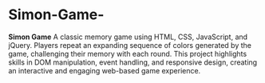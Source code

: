 # Simon-Game-
**Simon Game**   A classic memory game using HTML, CSS, JavaScript, and jQuery. Players repeat an expanding sequence of colors generated by the game, challenging their memory with each round. This project highlights skills in DOM manipulation, event handling, and responsive design, creating an interactive and engaging web-based game experience.
